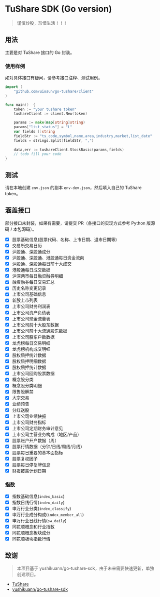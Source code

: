 # TuShare SDK (Go version)

> 谨慎炒股，珍惜生活！！！

## 用法

主要是对 TuShare 接口的 Go 封装。

### 使用样例

如对具体接口有疑问，请参考接口注释、测试用例。

```go
import (
    "github.com/uiosun/go-tushare/client"
)

func main()  {
	token := "your tushare token"
	tushareClient := client.New(token)

	params := make(map[string]string)
	params["list_status"] = "L"
	var fields []string
	fieldStr := "ts_code,symbol,name,area,industry,market,list_date"
	fields = strings.Split(fieldStr, ",")
	
	data,err := tushareClient.StockBasic(params,fields)
	// todo fill your code
}
```

## 测试

请在本地创建 `env.json` 的副本 `env-dev.json`，然后填入自己的 TuShare token。

## 涵盖接口

部分接口未封装，如果有需要，请提交 PR（各接口的实现方式参考 Python 版源码 / 本包源码）。

- [x] 股票基础信息(股票代码、名称、上市日期、退市日期等)
- [x] 交易所交易日历
- [x] 沪股通、深股通成分
- [x] 沪股通、深股通、港股通每日资金流向
- [x] 沪股通、深股通每日前十大成交
- [x] 港股通每日成交数据
- [x] 沪深两市每日融资融券明细
- [x] 融资融券每日交易汇总
- [x] 历史名称变更记录
- [x] 上市公司基础信息
- [x] 新股上市列表
- [x] 上市公司财务利润表
- [x] 上市公司资产负债表
- [x] 上市公司现金流量表
- [x] 上市公司前十大股东数据
- [x] 上市公司前十大流通股东数据
- [x] 上市公司股东户数数据
- [x] 龙虎榜每日交易明细
- [x] 龙虎榜机构成交明细
- [x] 股权质押统计数据
- [x] 股权质押明细数据
- [x] 股权质押统计数据
- [x] 上市公司回购股票数据
- [x] 概念股分类
- [x] 概念股分类明细
- [x] 限售股解禁
- [x] 大宗交易
- [x] 业绩预告
- [x] 分红送股
- [x] 上市公司业绩快报
- [x] 上市公司财务指标
- [x] 上市公司定期财务审计意见
- [x] 上市公司主营业务构成（地区/产品）
- [x] 股票账户开户数据（周）
- [x] 股票行情数据（分钟/日线/周线/月线）
- [x] 股票每日重要的基本面指标
- [x] 股票复权因子
- [x] 股票每日停复牌信息
- [x] 财报披露计划日期

### 指数

- [x] 指数基础信息(`index_basic`)
- [x] 指数日线行情(`index_daily`)
- [x] 申万行业分类(`index_classify`)
- [x] 申万行业成分构成(`index_member_all`)
- [x] 申万行业日线行情(`sw_daily`)
- [x] 同花顺概念和行业指数
- [x] 同花顺概念板块成分
- [x] 同花顺板块指数行情

## 致谢

> 本项目基于 yushikuann/go-tushare-sdk，由于未来需要快速更新，单独创建项目。

- [TuShare](https://tushare.pro)
- [yushikuann/go-tushare-sdk](https://github.com/yushikuann/go-tushare-sdk)
